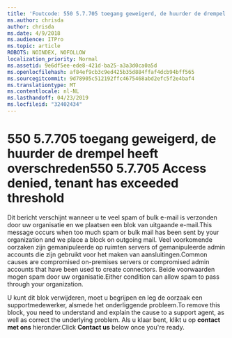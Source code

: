 ```yaml
---
title: 'Foutcode: 550 5.7.705 toegang geweigerd, de huurder de drempel heeft overschreden'
ms.author: chrisda
author: chrisda
ms.date: 4/9/2018
ms.audience: ITPro
ms.topic: article
ROBOTS: NOINDEX, NOFOLLOW
localization_priority: Normal
ms.assetid: 9e6df5ee-ede8-421d-ba25-a3a3d0ca0a5d
ms.openlocfilehash: af84ef9cb3c9ed425b35d884ffaf4dcb94bff565
ms.sourcegitcommit: 9d78905c512192ffc4675468abd2efc5f2e4baf4
ms.translationtype: MT
ms.contentlocale: nl-NL
ms.lasthandoff: 04/23/2019
ms.locfileid: "32402434"
---
```

# <a name="550-57705-access-denied-tenant-has-exceeded-threshold"></a><span data-ttu-id="e7110-102">550 5.7.705 toegang geweigerd, de huurder de drempel heeft overschreden</span><span class="sxs-lookup"><span data-stu-id="e7110-102">550 5.7.705 Access denied, tenant has exceeded threshold</span></span>

<span data-ttu-id="e7110-103">Dit bericht verschijnt wanneer u te veel spam of bulk e-mail is verzonden door uw organisatie en we plaatsen een blok van uitgaande e-mail.</span><span class="sxs-lookup"><span data-stu-id="e7110-103">This message occurs when too much spam or bulk mail has been sent by your organization and we place a block on outgoing mail.</span></span>
<span data-ttu-id="e7110-104">Veel voorkomende oorzaken zijn gemanipuleerde op ruimten servers of gemanipuleerde admin accounts die zijn gebruikt voor het maken van aansluitingen.</span><span class="sxs-lookup"><span data-stu-id="e7110-104">Common causes are compromised on-premises servers or compromised admin accounts that have been used to create connectors.</span></span> <span data-ttu-id="e7110-105">Beide voorwaarden mogen spam door uw organisatie.</span><span class="sxs-lookup"><span data-stu-id="e7110-105">Either condition can allow spam to pass through your organization.</span></span>

<span data-ttu-id="e7110-106">U kunt dit blok verwijderen, moet u begrijpen en leg de oorzaak een supportmedewerker, alsmede het onderliggende probleem.</span><span class="sxs-lookup"><span data-stu-id="e7110-106">To remove this block, you need to understand and explain the cause to a support agent, as well as correct the underlying problem.</span></span>
<span data-ttu-id="e7110-107">Als u klaar bent, klikt u op **contact met ons** hieronder.</span><span class="sxs-lookup"><span data-stu-id="e7110-107">Click **Contact us** below once you're ready.</span></span>
